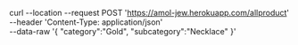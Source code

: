 curl --location --request POST 'https://amol-jew.herokuapp.com/allproduct' \
--header 'Content-Type: application/json' \
--data-raw '{
    "category":"Gold",
    "subcategory":"Necklace"
}'